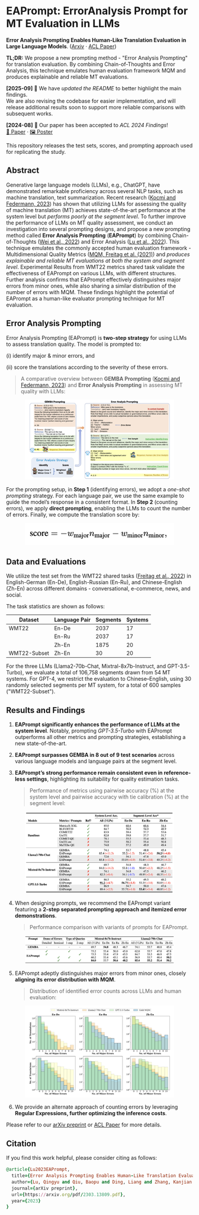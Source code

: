 # EAPrompt: ErrorAnalysis Prompt for MT Evaluation in LLMs

<b>Error Analysis Prompting Enables Human-Like Translation Evaluation in Large Language Models</b>. ([Arxiv](https://arxiv.org/pdf/2303.13809.pdf) · [ACL Paper](https://aclanthology.org/2024.findings-acl.520.pdf))

**TL;DR:** We propose a new prompting method - "Error Analysis Prompting" for translation evaluation. By combining Chain-of-Thoughts and Error Analysis, this technique emulates human evaluation framework MQM and produces explainable and reliable MT evaluations.

**[2025-09]** 📝 We have *updated the README* to better highlight the main findings.  
We are also revising the codebase for easier implementation, and will release additional results soon to support more reliable comparisons with subsequent works.

**[2024-08]** 🎉 Our paper has been accepted to *ACL 2024 Findings*!  
[📄 Paper](https://aclanthology.org/2024.findings-acl.520.pdf) · [🖼️ Poster](./sources/Poster-0805.pdf) 

This repository releases the test sets, scores, and prompting approach used for replicating the study.

## Abstract

Generative large language models (LLMs), e.g., ChatGPT, have demonstrated remarkable proficiency across several NLP tasks, such as machine translation, text summarization. Recent research ([Kocmi and Federmann, 2023](https://arxiv.org/pdf/2302.14520.pdf)) has shown that utilizing LLMs for assessing the quality of machine translation (MT) achieves state-of-the-art performance at the system level but *performs poorly at the segment level*. To further improve the performance of LLMs on MT quality assessment, we conduct an investigation into several prompting designs, and propose a new prompting method called **Error Analysis Prompting** (**EAPrompt**) by combining Chain-of-Thoughts ([Wei et al., 2022](https://arxiv.org/pdf/2201.11903.pdf)) and Error Analysis ([Lu et al., 2022](https://aclanthology.org/2023.acl-long.324.pdf)). This technique emulates the commonly accepted human evaluation framework - Multidimensional Quality Metrics ([MQM, Freitag et al. (2021)](https://aclanthology.org/2021.tacl-1.87.pdf)) and *produces explainable and reliable MT evaluations at both the system and segment level*. Experimental Results from WMT22 metrics shared
task validate the effectiveness of EAPrompt on various LLMs, with different structures. Further analysis confirms that EAPrompt effectively distinguishes major errors from minor ones, while also sharing a similar distribution of the number of errors with MQM. These findings highlight the potential of EAPrompt as a human-like evaluator prompting technique for MT evaluation.

## Error Analysis Prompting

Error Analysis Prompting (EAPrompt) is **two-step strategy** for using LLMs to assess translation quality. The model is prompted to:

(i) identify major & minor errors, and

(ii) score the translations according to the severity of these errors.

> A comparative overview between **GEMBA Prompting** ([Kocmi and Federmann, 2023](https://arxiv.org/pdf/2302.14520.pdf)) and **Error Analysis Prompting** in assessing MT quality with LLMs:

<div align="center">
    <img width="80%" alt="image" src="https://github.com/Coldmist-Lu/ErrorAnalysis_Prompt/blob/main/sources/fig1_overview.png">
</div>

For the prompting setup, in **Step 1** (identifying errors), we adopt a *one-shot prompting* strategy. For each language pair, we use the same example to guide the model’s response in a consistent format. In **Step 2** (counting errors), we apply **direct prompting**, enabling the LLMs to count the number of errors. Finally, we compute the translation score by:

<div align="center">
    <img width="80%" alt="image" src="https://github.com/Coldmist-Lu/ErrorAnalysis_Prompt/blob/main/sources/postprocess.png">
</div>

<!-- ! Detailed implementation can be obtained in ? -->

## Data and Evaluations

We utilize the test set from the WMT22 shared tasks ([Freitag et al., 2022](https://aclanthology.org/2022.wmt-1.2.pdf)) in English-German (En-De), English-Russian (En-Ru), and Chinese-English (Zh-En) across different domains - conversational, e-commerce, news, and social. 

The task statistics are shown as follows:

| Dataset | Language Pair | Segments | Systems |
|---------|---------------|----------|---------|
| WMT22   | En-De         | 2037     | 17      |
|         | En-Ru         | 2037     | 17      |
|         | Zh-En         | 1875     | 20      |
| WMT22-Subset | Zh-En | 30 | 20 |

For the three LLMs (Llama2-70b-Chat, Mixtral-8x7b-Instruct, and GPT-3.5-Turbo), we evaluate a total of 106,758 segments drawn from 54 MT systems. For GPT-4, we restrict the evaluation to Chinese–English, using 30 randomly selected segments per MT system, for a total of 600 samples ("WMT22-Subset").

<!-- ! The response of the LLMs can be found in "[./data](./data/)". -->

<!-- ! The evaluation scores are available in "[./data](./data/)", with a format consistent with the metric scores in [MTME](https://github.com/google-research/mt-metrics-eval). -->





## Results and Findings

1. **EAPrompt significantly enhances the performance of LLMs at the system level**. Notably, prompting *GPT-3.5-Turbo* with EAPrompt outperforms all other metrics and prompting strategies, establishing a new state-of-the-art.

2. **EAPrompt surpasses GEMBA in 8 out of 9 test scenarios** across various language models and language pairs at the segment level.

3. **EAPrompt’s strong performance remain consistent even in reference-less settings**, highlighting its suitability for quality estimation tasks.

   > Performance of metrics using pairwise accuracy (%) at the system level and pairwise accuracy with tie calibration (%) at the segment level:

<div align="center">
    <img width="80%" alt="image" src="https://github.com/Coldmist-Lu/ErrorAnalysis_Prompt/blob/main/sources/main_results.png">
</div>

4. When designing prompts, we recommend the EAPrompt variant featuring a **2-step separated prompting approach and itemized error demonstrations**.

    > Performance comparison with variants of prompts for EAPrompt.

<div align="center">
    <img width="80%" alt="image" src="https://github.com/Coldmist-Lu/ErrorAnalysis_Prompt/blob/main/sources/prompt_variants.png">
</div>


5. EAPrompt adeptly distinguishes major errors from minor ones, closely **aligning its error distribution with MQM**.

   > Distribution of identified error counts across LLMs and human evaluation:

<div align="center">
    <img width="80%" alt="image" src="https://github.com/Coldmist-Lu/ErrorAnalysis_Prompt/blob/main/sources/error_dist.png">
</div>

6. We provide an alternate approach of counting errors by leveraging **Regular Expressions, further optimizing the inference costs**.

  <!-- > !how to do so? -->

Please refer to our [arXiv preprint](https://arxiv.org/pdf/2303.13809.pdf) or [ACL Paper](https://aclanthology.org/2024.findings-acl.520.pdf) for more details.

## Citation
If you find this work helpful, please consider citing as follows:  

```ruby
@article{Lu2023EAPrompt,
  title={Error Analysis Prompting Enables Human-Like Translation Evaluation in Large Language Models},
  author={Lu, Qingyu and Qiu, Baopu and Ding, Liang and Zhang, Kanjian and Kocmi, Tom and Tao, Dacheng},
  journal={arXiv preprint},
  url={https://arxiv.org/pdf/2303.13809.pdf},
  year={2023}
}
```

